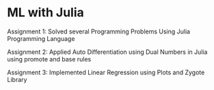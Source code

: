 # ML with Julia
Assignment 1: Solved several Programming Problems Using Julia Programming Language 

Assignment 2: Applied Auto Differentiation using Dual Numbers in Julia using promote and base rules

Assignment 3: Implemented Linear Regression using Plots and Zygote Library 
